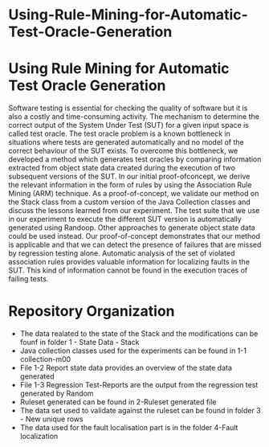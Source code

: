# Using-Rule-Mining-for-Automatic-Test-Oracle-Generation

# Using Rule Mining for Automatic Test Oracle Generation

Software testing is essential for checking the quality of software but it is also a costly and time-consuming activity. The mechanism to determine the correct output of the System Under Test (SUT) for a given input space is called test oracle. The test oracle problem is a known bottleneck in situations where tests are generated automatically and no model of the correct behaviour of the SUT exists. To overcome this bottleneck, we developed a method which generates test oracles by comparing information extracted from object state data created during the execution of two subsequent versions of the SUT. In our initial proof-ofconcept, we derive the relevant information in the form of rules by using the Association Rule Mining (ARM) technique. As a proof-of-concept, we validate our method on the Stack class from a custom version of the Java Collection classes and discuss the lessons learned from our experiment. The test suite that we use in our experiment to execute the different SUT version is automatically generated using Randoop. Other approaches to generate object state data could be used instead. Our proof-of-concept demonstrates that our method is applicable and that we can detect the presence of failures that are missed by regression testing alone. Automatic analysis of the set of violated association rules provides valuable information for localizing faults in the SUT. This kind of information cannot be found in the execution traces of failing tests.

# Repository Organization

- The data realated to the state of the Stack and the modifications can be founf in folder 1 - State Data - Stack
- Java collection classes used for the experiments can be found in 1-1 collection-m00
- File 1-2 Report state data provides an overview of the state data generated
- File 1-3 Regression Test-Reports are the output from the regression test generated by Random
- Ruleset generated can be found  in 2-Ruleset generated file
- The data set used to validate against the ruleset can be found in folder 3 - New unique rows
- The data used for the fault localisation part is in the folder 4-Fault localization

